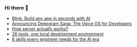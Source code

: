 ### Hi there 👋

<!-- daily.dev BOOKMARKS:START -->
- [Blink: Build any app in seconds with AI](https://app.daily.dev/posts/TeBiChcvu?utm_source=rss&utm_medium=bookmarks&utm_campaign=PnGboN99PhXCxFrWGGg2C)
- [Announcing Deepgram Saga: The Voice OS for Developers](https://app.daily.dev/posts/rOdidj7Wy?utm_source=rss&utm_medium=bookmarks&utm_campaign=PnGboN99PhXCxFrWGGg2C)
- [How server actually works?](https://app.daily.dev/posts/BBIChyMbV?utm_source=rss&utm_medium=bookmarks&utm_campaign=PnGboN99PhXCxFrWGGg2C)
- [26 tools, one local development environment](https://app.daily.dev/posts/4fVcnZiXW?utm_source=rss&utm_medium=bookmarks&utm_campaign=PnGboN99PhXCxFrWGGg2C)
- [6 skills every engineer needs for the AI era](https://app.daily.dev/posts/ZWurgfJWc?utm_source=rss&utm_medium=bookmarks&utm_campaign=PnGboN99PhXCxFrWGGg2C)
<!-- daily.dev BOOKMARKS:END -->

<!--
**dinesh4monto/dinesh4monto** is a ✨ _special_ ✨ repository because its `README.md` (this file) appears on your GitHub profile.

Here are some ideas to get you started:

- 🔭 I’m currently working on ...
- 🌱 I’m currently learning ...
- 👯 I’m looking to collaborate on ...
- 🤔 I’m looking for help with ...
- 💬 Ask me about ...
- 📫 How to reach me: ...
- 😄 Pronouns: ...
- ⚡ Fun fact: ...
-->
